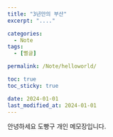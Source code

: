 ```yaml
---
title: "3년만의 부산"
excerpt: "...."

categories:
  - Note
tags:
  - [뻘글]

permalink: /Note/helloworld/

toc: true
toc_sticky: true

date: 2024-01-01
last_modified_at: 2024-01-01
---
```


안녕하세요
도빵구 개인 메모장입니다.
